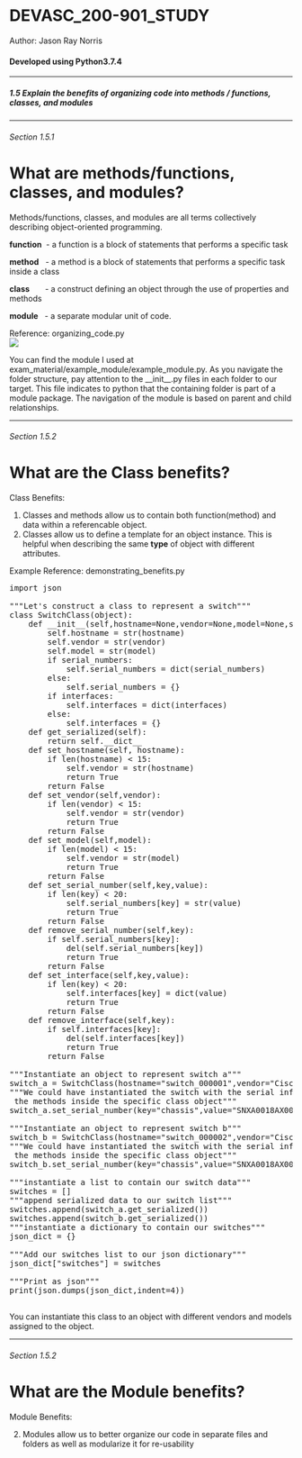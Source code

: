 # DEVASC_200-901_STUDY
<p>Author: Jason Ray Norris</p>
<h4>Developed using Python3.7.4</h4>
<hr>
<h5>1.5 Explain the benefits of organizing code into methods / functions, classes, and modules
</h5>
<hr>

<h6>Section 1.5.1</h6>

# What are methods/functions, classes, and modules?

Methods/functions, classes, and modules are all terms collectively describing object-oriented programming.

<b>function</b> &nbsp;- a function is a block of statements that performs a specific task

<b>method</b> &nbsp;&nbsp;- a method is a block of statements that performs a specific task inside a class

<b>class</b> &nbsp;&nbsp;&nbsp;&nbsp;&nbsp;&nbsp;- a construct defining an object through the use of properties and methods

<b>module</b> &nbsp;&nbsp;- a separate modular unit of code.

Reference: organizing_code.py
<br>
<img src="https://i.ibb.co/Wv59BWq/organizing-code.jpg">

You can find the module I used at exam_material/example_module/example_module.py. As you navigate the folder structure, pay attention to the &#95;&#95;init&#95;&#95;.py files in each folder to our target.  This file indicates to python that the containing folder is part of a module package. The navigation of the module is based on parent and child relationships.

<hr>

<h6>Section 1.5.2</h6>

# What are the Class benefits?

Class Benefits:

1. Classes and methods allow us to contain both function(method) and data within a referencable object.
2. Classes allow us to define a template for an object instance. This is helpful when describing the same <b>type</b> of object with different attributes.

Example Reference: demonstrating_benefits.py
<pre>
import json

"""Let's construct a class to represent a switch"""
class SwitchClass(object):
    def __init__(self,hostname=None,vendor=None,model=None,serial_numbers=None,interfaces=None):
        self.hostname = str(hostname)
        self.vendor = str(vendor)
        self.model = str(model)
        if serial_numbers:
            self.serial_numbers = dict(serial_numbers)
        else:
            self.serial_numbers = {}
        if interfaces:
            self.interfaces = dict(interfaces)
        else:
            self.interfaces = {}
    def get_serialized(self):
        return self.__dict__
    def set_hostname(self, hostname):
        if len(hostname) < 15:
            self.vendor = str(hostname)
            return True
        return False
    def set_vendor(self,vendor):
        if len(vendor) < 15:
            self.vendor = str(vendor)
            return True
        return False
    def set_model(self,model):
        if len(model) < 15:
            self.vendor = str(model)
            return True
        return False
    def set_serial_number(self,key,value):
        if len(key) < 20:
            self.serial_numbers[key] = str(value)
            return True
        return False
    def remove_serial_number(self,key):
        if self.serial_numbers[key]:
            del(self.serial_numbers[key])
            return True
        return False
    def set_interface(self,key,value):
        if len(key) < 20:
            self.interfaces[key] = dict(value)
            return True
        return False
    def remove_interface(self,key):
        if self.interfaces[key]:
            del(self.interfaces[key])
            return True
        return False

"""Instantiate an object to represent switch a"""
switch_a = SwitchClass(hostname="switch_000001",vendor="Cisco Systems")
"""We could have instantiated the switch with the serial information, but this will demonstrate
 the methods inside the specific class object"""
switch_a.set_serial_number(key="chassis",value="SNXA0018AX00BA")

"""Instantiate an object to represent switch b"""
switch_b = SwitchClass(hostname="switch_000002",vendor="Cisco Systems")
"""We could have instantiated the switch with the serial information, but this will demonstrate
 the methods inside the specific class object"""
switch_b.set_serial_number(key="chassis",value="SNXA0018AX00BC")

"""instantiate a list to contain our switch data"""
switches = []
"""append serialized data to our switch list"""
switches.append(switch_a.get_serialized())
switches.append(switch_b.get_serialized())
"""instantiate a dictionary to contain our switches"""
json_dict = {}

"""Add our switches list to our json dictionary"""
json_dict["switches"] = switches

"""Print as json"""
print(json.dumps(json_dict,indent=4))

</pre>
You can instantiate this class to an object with different vendors and models assigned to the object.

<hr>

<h6>Section 1.5.2</h6>

# What are the Module benefits?

Module Benefits:

2. Modules allow us to better organize our code in separate files and folders as well as modularize it for re-usability




